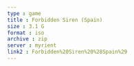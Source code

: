 ```yaml
---
type : game
title : Forbidden Siren (Spain)
size : 3.1 G
format : iso
archive : zip
server : myrient
link2 : Forbidden%20Siren%20%28Spain%29
---
```

